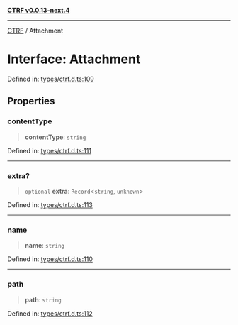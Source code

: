 [**CTRF v0.0.13-next.4**](../README.md)

***

[CTRF](../README.md) / Attachment

# Interface: Attachment

Defined in: [types/ctrf.d.ts:109](https://github.com/ctrf-io/ctrf-core-js/blob/main/types/ctrf.d.ts#L109)

## Properties

### contentType

> **contentType**: `string`

Defined in: [types/ctrf.d.ts:111](https://github.com/ctrf-io/ctrf-core-js/blob/main/types/ctrf.d.ts#L111)

***

### extra?

> `optional` **extra**: `Record`\<`string`, `unknown`\>

Defined in: [types/ctrf.d.ts:113](https://github.com/ctrf-io/ctrf-core-js/blob/main/types/ctrf.d.ts#L113)

***

### name

> **name**: `string`

Defined in: [types/ctrf.d.ts:110](https://github.com/ctrf-io/ctrf-core-js/blob/main/types/ctrf.d.ts#L110)

***

### path

> **path**: `string`

Defined in: [types/ctrf.d.ts:112](https://github.com/ctrf-io/ctrf-core-js/blob/main/types/ctrf.d.ts#L112)
